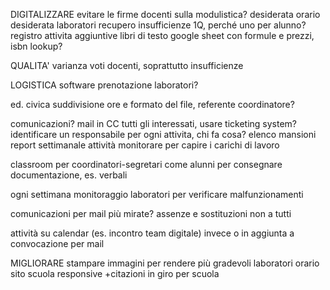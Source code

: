 DIGITALIZZARE
evitare le firme docenti sulla modulistica?
desiderata orario
desiderata laboratori
recupero insufficienze 1Q, perché uno per alunno?
registro attivita aggiuntive
libri di testo google sheet con formule e prezzi, isbn lookup?


QUALITA'
varianza voti docenti, soprattutto insufficienze


LOGISTICA
software prenotazione laboratori?

ed. civica suddivisione ore e formato del file, referente coordinatore?

comunicazioni? mail in CC tutti gli interessati, usare ticketing system?
identificare un responsabile per ogni attivita, chi fa cosa? 
elenco mansioni
report settimanale attività
monitorare per capire i carichi di lavoro

classroom per coordinatori-segretari come alunni per consegnare documentazione, es. verbali

ogni settimana monitoraggio laboratori per verificare malfunzionamenti

comunicazioni per mail più mirate? assenze e sostituzioni non a tutti

attività su calendar (es. incontro team digitale) invece o in aggiunta a convocazione per mail


MIGLIORARE
stampare immagini per rendere più gradevoli laboratori
orario sito scuola responsive
+citazioni in giro per scuola
